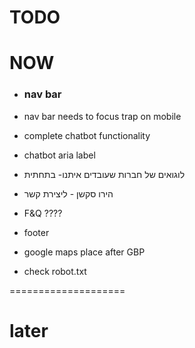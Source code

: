 # TODO

# NOW


- ### nav bar


- nav bar needs to focus trap on mobile
- complete chatbot functionality
- chatbot aria label

- ⁠לוגואים של חברות שעובדים איתנו- בתחתית
- ⁠הירו סקשן - ליצירת קשר

- F&Q ????
- footer
- google maps place after GBP
- check robot.txt 

====================

# later



